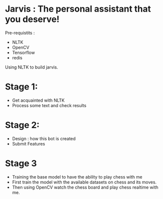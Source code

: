 # Jarvis : The personal assistant that you deserve!
Pre-requistits : 
  - NLTK
  - OpenCV
  - Tensorflow 
  - redis

Using NLTK to build jarvis.
# Stage 1:
  - Get acquainted with NLTK
  - Process some text and check results

# Stage 2:
  - Design : how this bot is created
  - Submit Features

# Stage 3
  - Training the base model to have the ability to play chess with me
  - First train the model with the available datasets on chess and its moves.
  - Then using OpenCV watch the chess board and play chess realtime with me.


